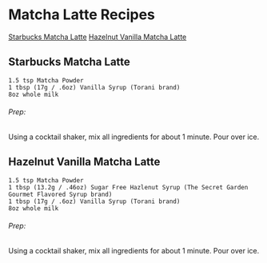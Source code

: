 # Matcha Latte Recipes

  [Starbucks Matcha Latte](#starbucks-matcha-latte)
  [Hazelnut Vanilla Matcha Latte](#hazelnut-vanilla-matcha-latte)

## **Starbucks Matcha Latte**

```
1.5 tsp Matcha Powder
1 tbsp (17g / .6oz) Vanilla Syrup (Torani brand)
8oz whole milk
```

###### Prep:
Using a cocktail shaker, mix all ingredients for about 1 minute.  Pour over ice.

## **Hazelnut Vanilla Matcha Latte**

```
1.5 tsp Matcha Powder
1 tbsp (13.2g / .46oz) Sugar Free Hazlenut Syrup (The Secret Garden Gourmet Flavored Syrup brand)
1 tbsp (17g / .6oz) Vanilla Syrup (Torani brand)
8oz whole milk
```

###### Prep:
Using a cocktail shaker, mix all ingredients for about 1 minute.  Pour over ice.
